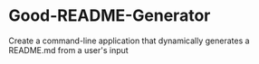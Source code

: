 # Good-README-Generator
Create a command-line application that dynamically generates a README.md from a user's input
